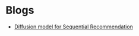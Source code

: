 # Blogs

- [Diffusion model for Sequential Recommendation](Diffusion_for_Sequential_Recommendation/Diffusion_for_Sequential_Recommendation.md)